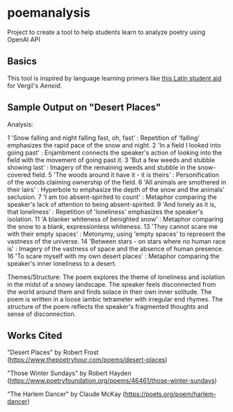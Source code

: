 # poemanalysis
Project to create a tool to help students learn to analyze poetry using OpenAI API


## Basics
This tool is inspired by language learning primers like [this Latin student aid](https://babel.hathitrust.org/cgi/pt?id=njp.32101015068578&seq=15) for Vergil's *Aeneid*.


## Sample Output on "Desert Places"

Analysis:

1 'Snow falling and night falling fast, oh, fast' : Repetition of 'falling' emphasizes the rapid pace of the snow and night.
2 'In a field I looked into going past' : Enjambment connects the speaker's action of looking into the field with the movement of going past it.
3 'But a few weeds and stubble showing last' : Imagery of the remaining weeds and stubble in the snow-covered field.
5 'The woods around it have it - it is theirs' : Personification of the woods claiming ownership of the field.
6 'All animals are smothered in their lairs' : Hyperbole to emphasize the depth of the snow and the animals' seclusion.
7 'I am too absent-spirited to count' : Metaphor comparing the speaker's lack of attention to being absent-spirited.
9 'And lonely as it is, that loneliness' : Repetition of 'loneliness' emphasizes the speaker's isolation.
11 'A blanker whiteness of benighted snow' : Metaphor comparing the snow to a blank, expressionless whiteness.
13 'They cannot scare me with their empty spaces' : Metonymy, using 'empty spaces' to represent the vastness of the universe.
14 'Between stars - on stars where no human race is' : Imagery of the vastness of space and the absence of human presence.
16 'To scare myself with my own desert places' : Metaphor comparing the speaker's inner loneliness to a desert.

Themes/Structure: The poem explores the theme of loneliness and isolation in the midst of a snowy landscape. The speaker feels disconnected from the world around them and finds solace in their own inner solitude. The poem is written in a loose iambic tetrameter with irregular end rhymes. The structure of the poem reflects the speaker's fragmented thoughts and sense of disconnection.


## Works Cited
"Desert Places" by Robert Frost (https://www.thepoetryhour.com/poems/desert-places)

"Those Winter Sundays" by Robert Hayden (https://www.poetryfoundation.org/poems/46461/those-winter-sundays)

"The Harlem Dancer" by Claude McKay (https://poets.org/poem/harlem-dancer)
